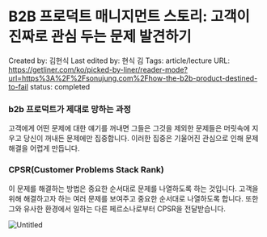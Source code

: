 # B2B 프로덕트 매니지먼트 스토리: 고객이 진짜로 관심 두는 문제 발견하기

Created by: 김현식
Last edited by: 현식 김
Tags: article/lecture
URL: https://getliner.com/ko/picked-by-liner/reader-mode?url=https%3A%2F%2Fsonujung.com%2Fhow-the-b2b-product-destined-to-fail
status: completed

### ****b2b 프로덕트가 제대로 망하는 과정****

고객에게 어떤 문제에 대한 얘기를 꺼내면 그들은 그것을 제외한 문제들은 머릿속에 지우고 당신이 꺼내든 문제에만 집중합니다. 이러한 집중은 기울어진 관심으로 인해 문제 해결을 어렵게 만듭니다. 

### CPSR(Customer Problems Stack Rank)

이 문제를 해결하는 방법은 중요한 순서대로 문제를 나열하도록 하는 것입니다. 고객을 위해 해결하고자 하는 여러 문제를 보여주고 중요한 순서대로 나열하도록 합니다. 또한 그와 유사한 환경에서 일하는 다른 페르소나로부터 CPSR을 전달받습니다.

![Untitled](B2B%20%E1%84%91%E1%85%B3%E1%84%85%E1%85%A9%E1%84%83%E1%85%A5%E1%86%A8%E1%84%90%E1%85%B3%20%E1%84%86%E1%85%A2%E1%84%82%E1%85%B5%E1%84%8C%E1%85%B5%E1%84%86%E1%85%A5%E1%86%AB%E1%84%90%E1%85%B3%20%E1%84%89%E1%85%B3%E1%84%90%E1%85%A9%E1%84%85%E1%85%B5%20%E1%84%80%E1%85%A9%E1%84%80%E1%85%A2%E1%86%A8%E1%84%8B%E1%85%B5%20%E1%84%8C%E1%85%B5%E1%86%AB%E1%84%8D%E1%85%A1%E1%84%85%E1%85%A9%20%E1%84%80%20d063474dc4af45bfa3e48826e46519e2/Untitled.png)
